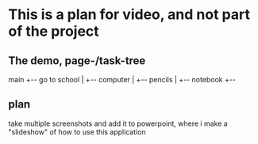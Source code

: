 #  This is a plan for video, and not part of the project

## The demo, page-/task-tree

main
+-- go to school
|   +-- computer
|   +-- pencils
|   +-- notebook
+--


## plan

take multiple screenshots and add it to powerpoint, where i make a "slideshow" of how to use this application
